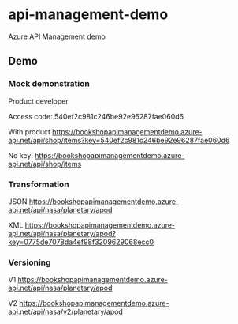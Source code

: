 # api-management-demo
Azure API Management demo


## Demo

### Mock demonstration

Product developer

Access code: 540ef2c981c246be92e96287fae060d6

With product
https://bookshopapimanagementdemo.azure-api.net/api/shop/items?key=540ef2c981c246be92e96287fae060d6

No key:
https://bookshopapimanagementdemo.azure-api.net/api/shop/items

### Transformation

JSON
https://bookshopapimanagementdemo.azure-api.net/api/nasa/planetary/apod

XML
https://bookshopapimanagementdemo.azure-api.net/api/nasa/planetary/apod?key=0775de7078da4ef98f3209629068ecc0

### Versioning

V1
https://bookshopapimanagementdemo.azure-api.net/api/nasa/planetary/apod

V2
https://bookshopapimanagementdemo.azure-api.net/api/nasa/v2/planetary/apod
